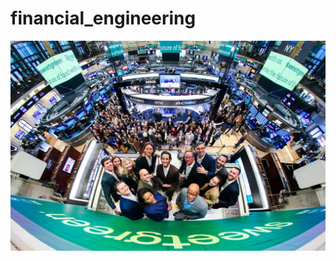 # financial_engineering

![alt_text](https://github.com/REDISKA3000/financial_engineering/blob/318082efb4e71a26381e25f67c83bc49c37386c8/nyse_carousel_sweetgreen.jpeg)
